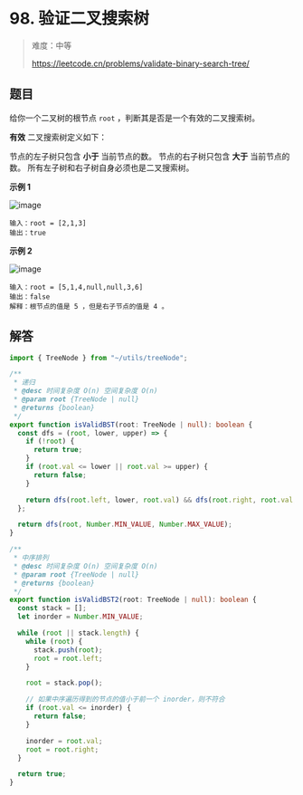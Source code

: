 # 98. 验证二叉搜索树

> 难度：中等
>
> https://leetcode.cn/problems/validate-binary-search-tree/

## 题目

给你一个二叉树的根节点 `root` ，判断其是否是一个有效的二叉搜索树。

**有效** 二叉搜索树定义如下：

节点的左子树只包含 **小于** 当前节点的数。
节点的右子树只包含 **大于** 当前节点的数。
所有左子树和右子树自身必须也是二叉搜索树。

**示例 1**

![image](https://user-images.githubusercontent.com/25545052/167404743-d6048d9b-d659-4e7c-8821-b94e4f305d0d.png)

```
输入：root = [2,1,3]
输出：true
```

**示例 2**

![image](https://user-images.githubusercontent.com/25545052/167404738-1b9ca78d-ddb5-4540-8f73-541a4d34bb3f.png)

```
输入：root = [5,1,4,null,null,3,6]
输出：false
解释：根节点的值是 5 ，但是右子节点的值是 4 。
```

## 解答

```typescript
import { TreeNode } from "~/utils/treeNode";

/**
 * 递归
 * @desc 时间复杂度 O(n) 空间复杂度 O(n)
 * @param root {TreeNode | null}
 * @returns {boolean}
 */
export function isValidBST(root: TreeNode | null): boolean {
  const dfs = (root, lower, upper) => {
    if (!root) {
      return true;
    }
    if (root.val <= lower || root.val >= upper) {
      return false;
    }

    return dfs(root.left, lower, root.val) && dfs(root.right, root.val, upper);
  };

  return dfs(root, Number.MIN_VALUE, Number.MAX_VALUE);
}

/**
 * 中序排列
 * @desc 时间复杂度 O(n) 空间复杂度 O(n)
 * @param root {TreeNode | null}
 * @returns {boolean}
 */
export function isValidBST2(root: TreeNode | null): boolean {
  const stack = [];
  let inorder = Number.MIN_VALUE;

  while (root || stack.length) {
    while (root) {
      stack.push(root);
      root = root.left;
    }

    root = stack.pop();

    // 如果中序遍历得到的节点的值小于前一个 inorder，则不符合
    if (root.val <= inorder) {
      return false;
    }

    inorder = root.val;
    root = root.right;
  }

  return true;
}
```
